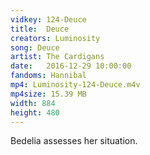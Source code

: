 ```yaml
---
vidkey: 124-Deuce
title:  Deuce
creators: Luminosity
song: Deuce
artist: The Cardigans
date:   2016-12-29 10:00:00
fandoms: Hannibal
mp4: Luminosity-124-Deuce.m4v
mp4size: 15.39 MB
width: 884
height: 480
---
```


Bedelia assesses her situation.
  